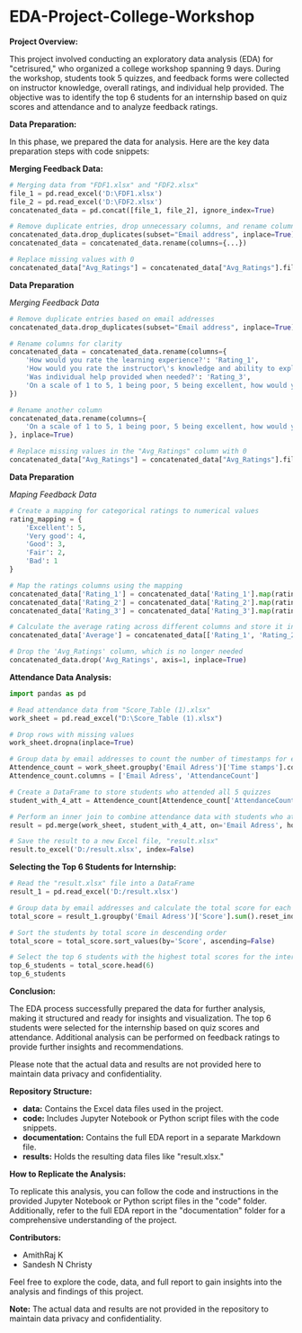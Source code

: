 # EDA-Project-College-Workshop


**Project Overview:**

This project involved conducting an exploratory data analysis (EDA) for "cetrisured," who organized a college workshop spanning 9 days. During the workshop, students took 5 quizzes, and feedback forms were collected on instructor knowledge, overall ratings, and individual help provided. The objective was to identify the top 6 students for an internship based on quiz scores and attendance and to analyze feedback ratings.

**Data Preparation:**

In this phase, we prepared the data for analysis. Here are the key data preparation steps with code snippets:

**Merging Feedback Data:**

```python
# Merging data from "FDF1.xlsx" and "FDF2.xlsx"
file_1 = pd.read_excel('D:\FDF1.xlsx')
file_2 = pd.read_excel('D:\FDF2.xlsx')
concatenated_data = pd.concat([file_1, file_2], ignore_index=True)

# Remove duplicate entries, drop unnecessary columns, and rename columns
concatenated_data.drop_duplicates(subset="Email address", inplace=True)
concatenated_data = concatenated_data.rename(columns={...})

# Replace missing values with 0
concatenated_data["Avg_Ratings"] = concatenated_data["Avg_Ratings"].fillna(0)
```


**Data Preparation**

*Merging Feedback Data*

```python
# Remove duplicate entries based on email addresses
concatenated_data.drop_duplicates(subset="Email address", inplace=True)

# Rename columns for clarity
concatenated_data = concatenated_data.rename(columns={
    'How would you rate the learning experience?': 'Rating_1',
    'How would you rate the instructor\'s knowledge and ability to explain Python concepts?': 'Rating_2',
    'Was individual help provided when needed?': 'Rating_3',
    'On a scale of 1 to 5, 1 being poor, 5 being excellent, how would you rate your Python Workshop?': 'total_Ratings'
})

# Rename another column
concatenated_data.rename(columns={
    'On a scale of 1 to 5, 1 being poor, 5 being excellent, how would you rate your Python Workshop? ': 'Avg_Ratings'
}, inplace=True)

# Replace missing values in the "Avg_Ratings" column with 0
concatenated_data["Avg_Ratings"] = concatenated_data["Avg_Ratings"].fillna(0)
```

**Data Preparation**

*Maping Feedback Data*

```python
# Create a mapping for categorical ratings to numerical values
rating_mapping = {
    'Excellent': 5,
    'Very good': 4,
    'Good': 3,
    'Fair': 2,
    'Bad': 1
}

# Map the ratings columns using the mapping
concatenated_data['Rating_1'] = concatenated_data['Rating_1'].map(rating_mapping)
concatenated_data['Rating_2'] = concatenated_data['Rating_2'].map(rating_mapping)
concatenated_data['Rating_3'] = concatenated_data['Rating_3'].map(rating_mapping)

# Calculate the average rating across different columns and store it in a new "Average" column
concatenated_data['Average'] = concatenated_data[['Rating_1', 'Rating_2', 'Rating_3', 'Avg_Ratings']].mean(axis=1)

# Drop the 'Avg_Ratings' column, which is no longer needed
concatenated_data.drop('Avg_Ratings', axis=1, inplace=True)
```


**Attendance Data Analysis:**

```python
import pandas as pd

# Read attendance data from "Score_Table (1).xlsx"
work_sheet = pd.read_excel("D:\Score_Table (1).xlsx")

# Drop rows with missing values
work_sheet.dropna(inplace=True)

# Group data by email addresses to count the number of timestamps for each student
Attendence_count = work_sheet.groupby('Email Adress')['Time stamps'].count().reset_index()
Attendence_count.columns = ['Email Adress', 'AttendanceCount']

# Create a DataFrame to store students who attended all 5 quizzes
student_with_4_att = Attendence_count[Attendence_count['AttendanceCount'] == 5]

# Perform an inner join to combine attendance data with students who attended all 5 quizzes
result = pd.merge(work_sheet, student_with_4_att, on='Email Adress', how='inner')

# Save the result to a new Excel file, "result.xlsx"
result.to_excel('D:/result.xlsx', index=False)
```

**Selecting the Top 6 Students for Internship:**

```python
# Read the "result.xlsx" file into a DataFrame
result_1 = pd.read_excel('D:/result.xlsx')

# Group data by email addresses and calculate the total score for each student
total_score = result_1.groupby('Email Adress')['Score'].sum().reset_index()

# Sort the students by total score in descending order
total_score = total_score.sort_values(by='Score', ascending=False)

# Select the top 6 students with the highest total scores for the internship
top_6_students = total_score.head(6)
top_6_students
```

**Conclusion:**

The EDA process successfully prepared the data for further analysis, making it structured and ready for insights and visualization. The top 6 students were selected for the internship based on quiz scores and attendance. Additional analysis can be performed on feedback ratings to provide further insights and recommendations.

Please note that the actual data and results are not provided here to maintain data privacy and confidentiality.

**Repository Structure:**

- **data:** Contains the Excel data files used in the project.
- **code:** Includes Jupyter Notebook or Python script files with the code snippets.
- **documentation:** Contains the full EDA report in a separate Markdown file.
- **results:** Holds the resulting data files like "result.xlsx."

**How to Replicate the Analysis:**

To replicate this analysis, you can follow the code and instructions in the provided Jupyter Notebook or Python script files in the "code" folder. Additionally, refer to the full EDA report in the "documentation" folder for a comprehensive understanding of the project.

**Contributors:**

- AmithRaj K
- Sandesh N Christy

Feel free to explore the code, data, and full report to gain insights into the analysis and findings of this project.

**Note:** The actual data and results are not provided in the repository to maintain data privacy and confidentiality.
